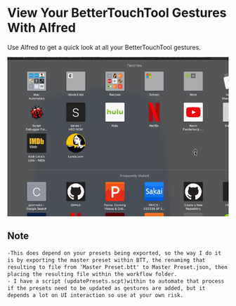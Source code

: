 View Your BetterTouchTool Gestures With Alfred
==============================================

Use Alfred to get a quick look at all your BetterTouchTool gestures.


![](demo.gif)


Note
------
	-This does depend on your presets being exported, so the way I do it is by exporting the master preset within BTT, the renaming that resulting to file from 'Master Preset.btt' to Master Preset.json, then placing the resulting file within the workflow folder. 
	- I have a script (updatePresets.scpt)within to automate that process if the presets need to be updated as gestures are added, but it depends a lot on UI interaction so use at your own risk.
